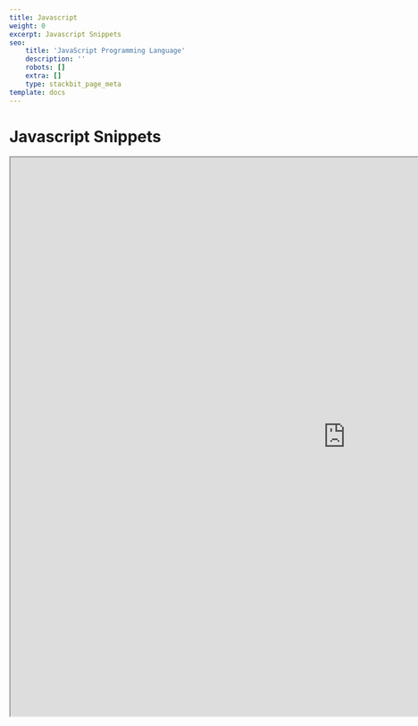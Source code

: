 ```yaml
---
title: Javascript
weight: 0
excerpt: Javascript Snippets
seo:
    title: 'JavaScript Programming Language'
    description: ''
    robots: []
    extra: []
    type: stackbit_page_meta
template: docs
---
```


# Javascript Snippets

<iframe src="https://bgoonz.github.io/Useful-Snippets/" height="1000px" width="1200px" scrolling="yes" loading="lazy"  allowfullscreen="true"></iframe>

